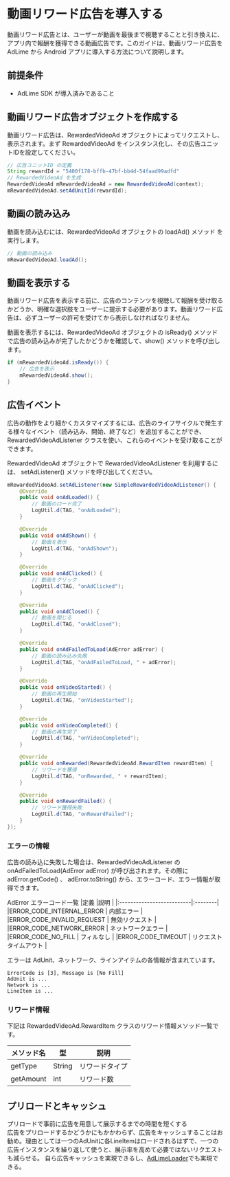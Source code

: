 # 動画リワード広告を導入する

動画リワード広告とは、ユーザーが動画を最後まで視聴することと引き換えに、アプリ内で報酬を獲得できる動画広告です。このガイドは、動画リワード広告を AdLime から Android アプリに導入する方法について説明します。

## 前提条件
- AdLime SDK が導入済みであること

## 動画リワード広告オブジェクトを作成する

動画リワード広告は、RewardedVideoAd オブジェクトによってリクエストし、表示されます。まず RewardedVideoAd をインスタンス化し、その広告ユニットIDを設定してください。

```java
// 広告ユニットID の定義
String rewardId = "5400f178-bffb-47bf-bb4d-54faad99adfd"
// RewardedVideoAd を生成
RewardedVideoAd mRewardedVideoAd = new RewardedVideoAd(context);
mRewardedVideoAd.setAdUnitId(rewardId);
```
## 動画の読み込み

動画を読み込むには、RewardedVideoAd オブジェクトの loadAd() メソッド を実行します。

```java
// 動画の読み込み
mRewardedVideoAd.loadAd();
```

## 動画を表示する

動画リワード広告を表示する前に、広告のコンテンツを視聴して報酬を受け取るかどうか、明確な選択肢をユーザーに提示する必要があります。動画リワード広告は、必ずユーザーの許可を受けてから表示しなければなりません。

動画を表示するには、RewardedVideoAd オブジェクトの isReady() メソッド で広告の読み込みが完了したかどうかを確認して、show() メソッドを呼び出します。

```java
if (mRewardedVideoAd.isReady()) {
    // 広告を表示
    mRewardedVideoAd.show();
}
```

## 広告イベント

広告の動作をより細かくカスタマイズするには、広告のライフサイクルで発生する様々なイベント（読み込み、開始、終了など）を追加することができ、 RewardedVideoAdListener クラスを使い、これらのイベントを受け取ることができます。

RewardedVideoAd オブジェクトで RewardedVideoAdListener を利用するには、 setAdListener() メソッドを呼び出してください。

```java
mRewardedVideoAd.setAdListener(new SimpleRewardedVideoAdListener() {
    @Override
    public void onAdLoaded() {
        // 動画のロード完了
        LogUtil.d(TAG, "onAdLoaded");        
    }

    @Override
    public void onAdShown() {
        // 動画を表示
        LogUtil.d(TAG, "onAdShown");
    }

    @Override
    public void onAdClicked() {
        // 動画をクリック
        LogUtil.d(TAG, "onAdClicked");
    }

    @Override
    public void onAdClosed() {
        // 動画を閉じる
        LogUtil.d(TAG, "onAdClosed");
    }

    @Override
    public void onAdFailedToLoad(AdError adError) {
        // 動画の読み込み失敗
        LogUtil.d(TAG, "onAdFailedToLoad, " + adError);
    }

    @Override
    public void onVideoStarted() {
        // 動画の再生開始
        LogUtil.d(TAG, "onVideoStarted");
    }

    @Override
    public void onVideoCompleted() {
        // 動画の再生完了
        LogUtil.d(TAG, "onVideoCompleted");
    }

    @Override
    public void onRewarded(RewardedVideoAd.RewardItem rewardItem) {
        // リワードを獲得
        LogUtil.d(TAG, "onRewarded, " + rewardItem);
    }

    @Override
    public void onRewardFailed() {
        // リワード獲得失敗
        LogUtil.d(TAG, "onRewardFailed");
    }
});
```

### エラーの情報
広告の読み込に失敗した場合は、RewardedVideoAdListener の onAdFailedToLoad(AdError adError) が呼び出されます。その際に adError.getCode() 、 adError.toString() から、エラーコード、エラー情報が取得できます。

 AdError エラーコード一覧
|定義                        |説明     |
|:--------------------------|:--------|
|ERROR_CODE_INTERNAL_ERROR  | 内部エラー |
|ERROR_CODE_INVALID_REQUEST | 無効リクエスト |
|ERROR_CODE_NETWORK_ERROR   | ネットワークエラー |
|ERROR_CODE_NO_FILL         | フィルなし   |
|ERROR_CODE_TIMEOUT         | リクエスト　タイムアウト |

エラーは AdUnit、ネットワーク、ラインアイテムの各情報が含まれています。

```
ErrorCode is [3], Message is [No Fill]
AdUnit is ...
Network is ...
LineItem is ...
```

### リワード情報

下記は RewardedVideoAd.RewardItem クラスのリワード情報メソッド一覧です。

|メソッド名 |  型  | 説明 | 
|------ |----------|-----|
|getType| String  |リワードタイプ|
|getAmount | int | リワード数   |

## プリロードとキャッシュ
プリロードで事前に広告を用意して展示するまでの時間を短くする<br>
広告をプリロードするかどうかにもかかわらず、広告をキャッシュすることはお勧め。理由としては一つのAdUnitに各LineItemはロードされるはずで、一つの広告インスタンスを繰り返して使うと、展示率を高めて必要ではないリクエストも減らせる。
自ら広告キャッシュを実現できるし、[AdLimeLoader](./adloader.md)でも実現できる。